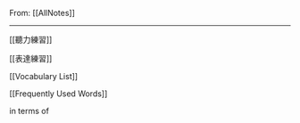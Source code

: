 From: [[AllNotes]]

---

[[聽力練習]]

[[表達練習]]

[[Vocabulary List]]

[[Frequently Used Words]]

in terms of

